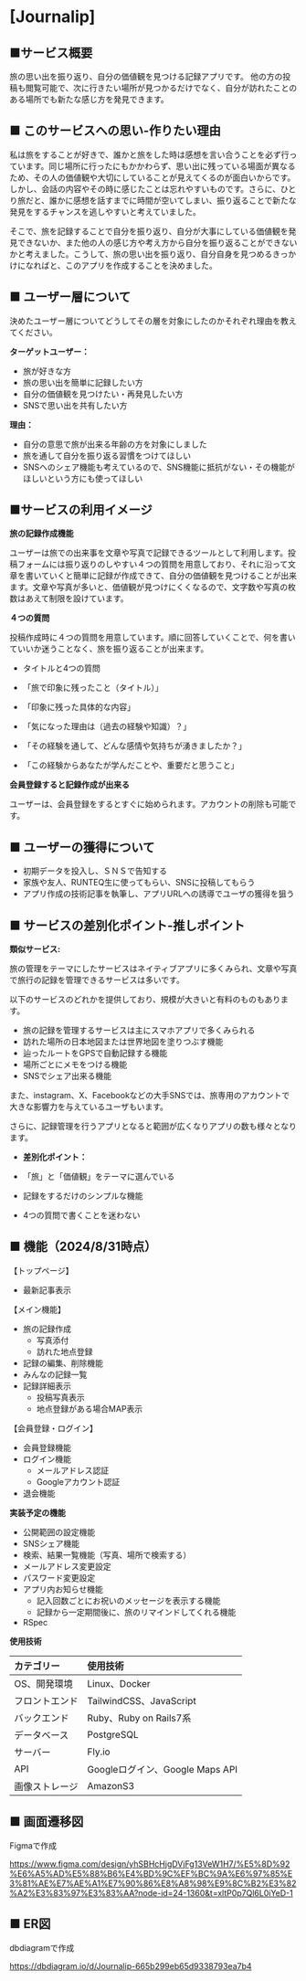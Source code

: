 # [Journalip]

## ■サービス概要

旅の思い出を振り返り、自分の価値観を見つける記録アプリです。
他の方の投稿も閲覧可能で、次に行きたい場所が見つかるだけでなく、自分が訪れたことのある場所でも新たな感じ方を発見できます。

## ■ このサービスへの思い-作りたい理由

私は旅をすることが好きで、誰かと旅をした時は感想を言い合うことを必ず行っています。同じ場所に行ったにもかかわらず、思い出に残っている場面が異なるため、その人の価値観や大切にしていることが見えてくるのが面白いからです。しかし、会話の内容やその時に感じたことは忘れやすいものです。さらに、ひとり旅だと、誰かに感想を話すまでに時間が空いてしまい、振り返ることで新たな発見をするチャンスを逃しやすいと考えていました。

そこで、旅を記録することで自分を振り返り、自分が大事にしている価値観を発見できないか、また他の人の感じ方や考え方から自分を振り返ることができないかと考えました。こうして、旅の思い出を振り返り、自分自身を見つめるきっかけになればと、このアプリを作成することを決めました。

## ■ ユーザー層について

決めたユーザー層についてどうしてその層を対象にしたのかそれぞれ理由を教えてください。

__ターゲットユーザー：__

- 旅が好きな方
- 旅の思い出を簡単に記録したい方
- 自分の価値観を見つけたい・再発見したい方
- SNSで思い出を共有したい方

__理由：__

- 自分の意思で旅が出来る年齢の方を対象にしました
- 旅を通して自分を振り返る習慣をつけてほしい
- SNSへのシェア機能も考えているので、SNS機能に抵抗がない・その機能がほしいという方にも使ってほしい

## ■サービスの利用イメージ

__旅の記録作成機能__

ユーザーは旅での出来事を文章や写真で記録できるツールとして利用します。投稿フォームには振り返りのしやすい４つの質問を用意しており、それに沿って文章を書いていくと簡単に記録が作成できて、自分の価値観を見つけることが出来ます。文章や写真が多いと、価値観が見つけにくくなるので、文字数や写真の枚数はあえて制限を設けています。

__４つの質問__

投稿作成時に４つの質問を用意しています。順に回答していくことで、何を書いていいか迷うことなく、旅を振り返ることが出来ます。

- タイトルと4つの質問

- 「旅で印象に残ったこと（タイトル）」

- 「印象に残った具体的な内容」

- 「気になった理由は（過去の経験や知識）？」

- 「その経験を通して、どんな感情や気持ちが湧きましたか？」

- 「この経験からあなたが学んだことや、重要だと思うこと」

__会員登録すると記録作成が出来る__

ユーザーは、会員登録をするとすぐに始められます。アカウントの削除も可能です。

## ■ ユーザーの獲得について

- 初期データを投入し、ＳＮＳで告知する
- 家族や友人、RUNTEQ生に使ってもらい、SNSに投稿してもらう
- アプリ作成の技術記事を執筆し、アプリURLへの誘導でユーザの獲得を狙う

## ■ サービスの差別化ポイント-推しポイント

__類似サービス:__

旅の管理をテーマにしたサービスはネイティブアプリに多くみられ、文章や写真で旅行の記録を管理できるサービスは多いです。

以下のサービスのどれかを提供しており、規模が大きいと有料のものもあります。

- 旅の記録を管理するサービスは主にスマホアプリで多くみられる
- 訪れた場所の日本地図または世界地図を塗りつぶす機能
- 辿ったルートをGPSで自動記録する機能
- 場所ごとにメモをつける機能
- SNSでシェア出来る機能

また、instagram、X、Facebookなどの大手SNSでは、旅専用のアカウントで大きな影響力を与えているユーザもいます。

さらに、記録管理を行うアプリとなると範囲が広くなりアプリの数も様々となります。

- __差別化ポイント：__

- 「旅」と「価値観」をテーマに選んでいる
- 記録をするだけのシンプルな機能
- 4つの質問で書くことを迷わない

## ■ 機能（2024/8/31時点）
【トップページ】
- 最新記事表示

【メイン機能】
- 旅の記録作成
  - 写真添付
  - 訪れた地点登録
- 記録の編集、削除機能
- みんなの記録一覧
- 記録詳細表示
  - 投稿写真表示
  - 地点登録がある場合MAP表示

【会員登録・ログイン】
- 会員登録機能
- ログイン機能
  - メールアドレス認証
  - Googleアカウント認証
- 退会機能

__実装予定の機能__

- 公開範囲の設定機能
- SNSシェア機能
- 検索、結果一覧機能（写真、場所で検索する）
- メールアドレス変更設定
- パスワード変更設定
- アプリ内お知らせ機能
  - 記入回数ごとにお祝いのメッセージを表示する機能
  - 記録から一定期間後に、旅のリマインドしてくれる機能
- RSpec

__使用技術__

| カテゴリー | 使用技術 |
:----|:----
| OS、開発環境 | Linux、Docker |
| フロントエンド | TailwindCSS、JavaScript |
| バックエンド | Ruby、Ruby on Rails7系 |
| データベース | PostgreSQL |
| サーバー | Fly.io |
| API | Googleログイン、Google Maps API |
| 画像ストレージ | AmazonS3 |



## ■ 画面遷移図

Figmaで作成

https://www.figma.com/design/yhSBHcHjgDVjFg13VeW1H7/%E5%8D%92%E6%A5%AD%E5%88%B6%E4%BD%9C%EF%BC%9A%E6%97%85%E3%81%AE%E7%AE%A1%E7%90%86%E8%A8%98%E9%8C%B2%E3%82%A2%E3%83%97%E3%83%AA?node-id=24-1360&t=xltP0p7Ql6L0iYeD-1

## ■ ER図

dbdiagramで作成

https://dbdiagram.io/d/Journalip-665b299eb65d9338793ea7b4

